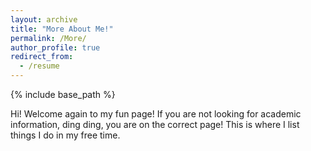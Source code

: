 ```yaml
---
layout: archive
title: "More About Me!"
permalink: /More/
author_profile: true
redirect_from:
  - /resume
---
```


{% include base_path %}

Hi! Welcome again to my fun page! If you are not looking for academic information, ding ding, you are on the correct page! This is where I list things I do in my free time.
